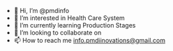 - 👋 Hi, I’m @pmdinfo
- 👀 I’m interested in Health Care System
- 🌱 I’m currently learning Production Stages
- 💞️ I’m looking to collaborate on 
- 📫 How to reach me info.pmdiinovations@gmail.com

<!---
pmdinfo/pmdinfo is a ✨ special ✨ repository because its `README.md` (this file) appears on your GitHub profile.
You can click the Preview link to take a look at your changes.
--->


